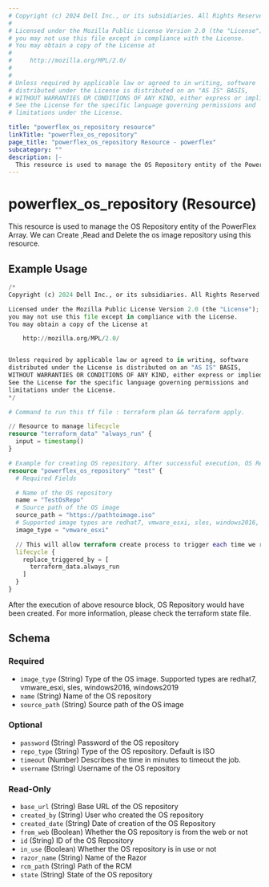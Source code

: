 ```yaml
---
# Copyright (c) 2024 Dell Inc., or its subsidiaries. All Rights Reserved.
# 
# Licensed under the Mozilla Public License Version 2.0 (the "License");
# you may not use this file except in compliance with the License.
# You may obtain a copy of the License at
# 
#     http://mozilla.org/MPL/2.0/
# 
# 
# Unless required by applicable law or agreed to in writing, software
# distributed under the License is distributed on an "AS IS" BASIS,
# WITHOUT WARRANTIES OR CONDITIONS OF ANY KIND, either express or implied.
# See the License for the specific language governing permissions and
# limitations under the License.

title: "powerflex_os_repository resource"
linkTitle: "powerflex_os_repository"
page_title: "powerflex_os_repository Resource - powerflex"
subcategory: ""
description: |-
  This resource is used to manage the OS Repository entity of the PowerFlex Array. We can Create ,Read and Delete the os image repository using this resource.
---
```


# powerflex_os_repository (Resource)

This resource is used to manage the OS Repository entity of the PowerFlex Array. We can Create ,Read and Delete the os image repository using this resource.

## Example Usage

```terraform
/*
Copyright (c) 2024 Dell Inc., or its subsidiaries. All Rights Reserved.

Licensed under the Mozilla Public License Version 2.0 (the "License");
you may not use this file except in compliance with the License.
You may obtain a copy of the License at

    http://mozilla.org/MPL/2.0/


Unless required by applicable law or agreed to in writing, software
distributed under the License is distributed on an "AS IS" BASIS,
WITHOUT WARRANTIES OR CONDITIONS OF ANY KIND, either express or implied.
See the License for the specific language governing permissions and
limitations under the License.
*/

# Command to run this tf file : terraform plan && terraform apply.

// Resource to manage lifecycle
resource "terraform_data" "always_run" {
  input = timestamp()
}

# Example for creating OS repository. After successful execution, OS Repository will be created.
resource "powerflex_os_repository" "test" {
  # Required Fields

  # Name of the OS repository
  name = "TestOsRepo"
  # Source path of the OS image
  source_path = "https://pathtoimage.iso"
  # Supported image types are redhat7, vmware_esxi, sles, windows2016, windows2019
  image_type = "vmware_esxi"

  // This will allow terraform create process to trigger each time we run terraform apply.
  lifecycle {
    replace_triggered_by = [
      terraform_data.always_run
    ]
  }
}
```


After the execution of above resource block, OS Repository would have been created. For more information, please check the terraform state file.

<!-- schema generated by tfplugindocs -->
## Schema

### Required

- `image_type` (String) Type of the OS image. Supported types are redhat7, vmware_esxi, sles, windows2016, windows2019
- `name` (String) Name of the OS repository
- `source_path` (String) Source path of the OS image

### Optional

- `password` (String) Password of the OS repository
- `repo_type` (String) Type of the OS repository. Default is ISO
- `timeout` (Number) Describes the time in minutes to timeout the job.
- `username` (String) Username of the OS repository

### Read-Only

- `base_url` (String) Base URL of the OS repository
- `created_by` (String) User who created the OS repository
- `created_date` (String) Date of creation of the OS Repository
- `from_web` (Boolean) Whether the OS repository is from the web or not
- `id` (String) ID of the OS Repository
- `in_use` (Boolean) Whether the OS repository is in use or not
- `razor_name` (String) Name of the Razor
- `rcm_path` (String) Path of the RCM
- `state` (String) State of the OS repository
